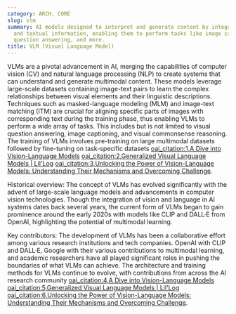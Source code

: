```yaml
---
category: ARCH, CORE
slug: vlm
summary: AI models designed to interpret and generate content by integrating visual
  and textual information, enabling them to perform tasks like image captioning, visual
  question answering, and more.
title: VLM (Visual Language Model)
---
```


VLMs are a pivotal advancement in AI, merging the capabilities of computer vision (CV) and natural language processing (NLP) to create systems that can understand and generate multimodal content. These models leverage large-scale datasets containing image-text pairs to learn the complex relationships between visual elements and their linguistic descriptions. Techniques such as masked-language modeling (MLM) and image-text matching (ITM) are crucial for aligning specific parts of images with corresponding text during the training phase, thus enabling VLMs to perform a wide array of tasks. This includes but is not limited to visual question answering, image captioning, and visual commonsense reasoning. The training of VLMs involves pre-training on large multimodal datasets followed by fine-tuning on task-specific datasets [oai_citation:1,A Dive into Vision-Language Models](https://huggingface.co/blog/vision_language_pretraining) [oai_citation:2,Generalized Visual Language Models | Lil'Log](https://lilianweng.github.io/posts/2022-06-09-vlm/) [oai_citation:3,Unlocking the Power of Vision-Language Models: Understanding Their Mechanisms and Overcoming Challenge](https://encord.com/blog/vision-language-models-guide/).

Historical overview: The concept of VLMs has evolved significantly with the advent of large-scale language models and advancements in computer vision technologies. Though the integration of vision and language in AI systems dates back several years, the current form of VLMs began to gain prominence around the early 2020s with models like CLIP and DALL·E from OpenAI, highlighting the potential of multimodal learning.

Key contributors: The development of VLMs has been a collaborative effort among various research institutions and tech companies. OpenAI with CLIP and DALL·E, Google with their various contributions to multimodal learning, and academic researchers have all played significant roles in pushing the boundaries of what VLMs can achieve. The architecture and training methods for VLMs continue to evolve, with contributions from across the AI research community [oai_citation:4,A Dive into Vision-Language Models](https://huggingface.co/blog/vision_language_pretraining) [oai_citation:5,Generalized Visual Language Models | Lil'Log](https://lilianweng.github.io/posts/2022-06-09-vlm/) [oai_citation:6,Unlocking the Power of Vision-Language Models: Understanding Their Mechanisms and Overcoming Challenge](https://encord.com/blog/vision-language-models-guide/).